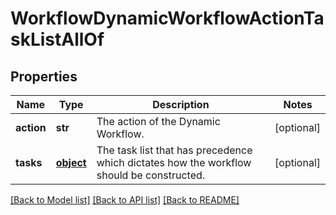 # WorkflowDynamicWorkflowActionTaskListAllOf

## Properties
Name | Type | Description | Notes
------------ | ------------- | ------------- | -------------
**action** | **str** | The action of the Dynamic Workflow.   | [optional] 
**tasks** | [**object**](.md) | The task list that has precedence which dictates how the workflow should be constructed.    | [optional] 

[[Back to Model list]](../README.md#documentation-for-models) [[Back to API list]](../README.md#documentation-for-api-endpoints) [[Back to README]](../README.md)


